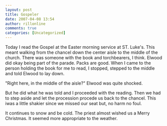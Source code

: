 ```yaml
---
layout: post
title: Gospeler
date: 2007-04-08 13:54
author: rillonline
comments: true
categories: [Uncategorized]
---
```

<p>Today I read the Gospel at the Easter morning service at ST. Luke's. This meant walking from the chancel down the center aisle to the middle of the church. There was someone with the book and torchbearers, I think. Elwood did okay being part of the parade. Packs are good. When I came to the person holding the book for me to read, I stopped, stepped to the middle and told Elwood to lay down. 

"Right here, in the middle of the aisle?" Elwood was quite shocked.

But he did what he was told and I proceeded with the reading. Then we had to step aside and let the procession procede us back to the chancel. This iwas a little shakier since we missed our seat but, no harm no foul.

It continues to snow and be cold. The priest almost wished us a Merry Christmas. It seemed more appropriate to the weather.
